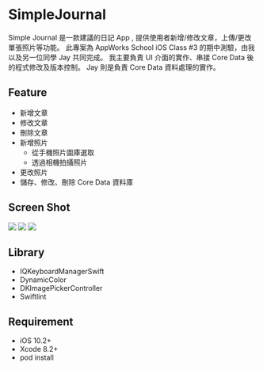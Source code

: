 # SimpleJournal

Simple Journal 是一款建議的日記 App , 提供使用者新增/修改文章，上傳/更改單張照片等功能。
此專案為 AppWorks School iOS Class #3 的期中測驗，由我以及另一位同學 Jay 共同完成。
我主要負責 UI 介面的實作、串接 Core Data 後的程式修改及版本控制。 Jay 則是負責 Core Data 資料處理的實作。

## Feature

* 新增文章
* 修改文章
* 刪除文章
* 新增照片
  * 從手機照片圖庫選取
   * 透過相機拍攝照片
* 更改照片
* 儲存、修改、刪除 Core Data 資料庫

## Screen Shot

![](https://cloud.githubusercontent.com/assets/12083776/25885465/179bc236-358b-11e7-8156-217ae0e73194.png)
![](https://cloud.githubusercontent.com/assets/12083776/25885464/179b7560-358b-11e7-9578-1c1b10019bf2.png)
![](https://cloud.githubusercontent.com/assets/12083776/25885466/179bda46-358b-11e7-86ff-b462acfc4746.png)

## Library

* IQKeyboardManagerSwift
* DynamicColor
* DKImagePickerController
* Swiftlint

## Requirement

* iOS 10.2+
* Xcode 8.2+
* pod install
